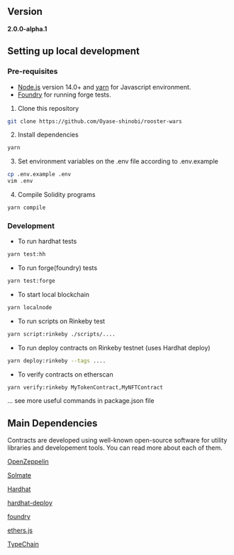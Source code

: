 ## Version

**2.0.0-alpha.1**

## Setting up local development

### Pre-requisites

- [Node.js](https://nodejs.org/en/) version 14.0+ and [yarn](https://yarnpkg.com/) for Javascript environment.
- [Foundry](https://github.com/gakonst/foundry#installation) for running forge tests.

1. Clone this repository

```bash
git clone https://github.com/Oyase-shinobi/rooster-wars
```

2. Install dependencies

```bash
yarn
```

3. Set environment variables on the .env file according to .env.example

```bash
cp .env.example .env
vim .env
```

4. Compile Solidity programs

```bash
yarn compile
```

### Development

- To run hardhat tests

```bash
yarn test:hh
```

- To run forge(foundry) tests

```bash
yarn test:forge
```

- To start local blockchain

```bash
yarn localnode
```

- To run scripts on Rinkeby test

```bash
yarn script:rinkeby ./scripts/....
```

- To run deploy contracts on Rinkeby testnet (uses Hardhat deploy)

```bash
yarn deploy:rinkeby --tags ....
```

- To verify contracts on etherscan

```bash
yarn verify:rinkeby MyTokenContract,MyNFTContract
```

... see more useful commands in package.json file

## Main Dependencies

Contracts are developed using well-known open-source software for utility libraries and developement tools. You can read more about each of them.

[OpenZeppelin](https://github.com/OpenZeppelin/openzeppelin-contracts)

[Solmate](https://github.com/Rari-Capital/solmate)

[Hardhat](https://github.com/nomiclabs/hardhat)

[hardhat-deploy](https://github.com/wighawag/hardhat-deploy)

[foundry](https://github.com/gakonst/foundry)

[ethers.js](https://github.com/ethers-io/ethers.js/)

[TypeChain](https://github.com/dethcrypto/TypeChain)
